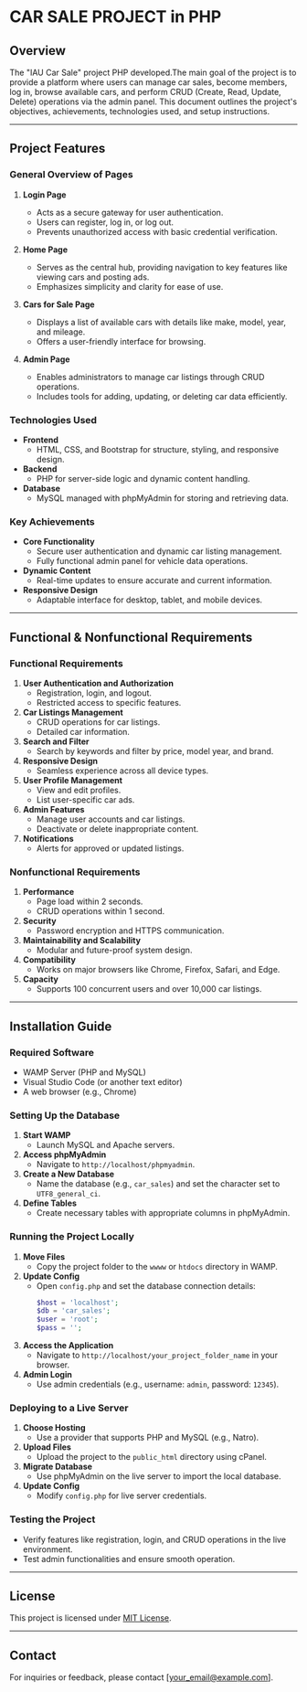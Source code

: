 # CAR SALE PROJECT in PHP

## Overview
The "IAU Car Sale" project PHP developed.The main goal of the project is to provide a platform where users can manage car sales, become members, log in, browse available cars, and perform CRUD (Create, Read, Update, Delete) operations via the admin panel. This document outlines the project's objectives, achievements, technologies used, and setup instructions.

---

## Project Features

### General Overview of Pages
1. **Login Page**
   - Acts as a secure gateway for user authentication.
   - Users can register, log in, or log out.
   - Prevents unauthorized access with basic credential verification.

2. **Home Page**
   - Serves as the central hub, providing navigation to key features like viewing cars and posting ads.
   - Emphasizes simplicity and clarity for ease of use.

3. **Cars for Sale Page**
   - Displays a list of available cars with details like make, model, year, and mileage.
   - Offers a user-friendly interface for browsing.

4. **Admin Page**
   - Enables administrators to manage car listings through CRUD operations.
   - Includes tools for adding, updating, or deleting car data efficiently.

### Technologies Used
- **Frontend**
  - HTML, CSS, and Bootstrap for structure, styling, and responsive design.
- **Backend**
  - PHP for server-side logic and dynamic content handling.
- **Database**
  - MySQL managed with phpMyAdmin for storing and retrieving data.

### Key Achievements
- **Core Functionality**
  - Secure user authentication and dynamic car listing management.
  - Fully functional admin panel for vehicle data operations.
- **Dynamic Content**
  - Real-time updates to ensure accurate and current information.
- **Responsive Design**
  - Adaptable interface for desktop, tablet, and mobile devices.

---

## Functional & Nonfunctional Requirements

### Functional Requirements
1. **User Authentication and Authorization**
   - Registration, login, and logout.
   - Restricted access to specific features.
2. **Car Listings Management**
   - CRUD operations for car listings.
   - Detailed car information.
3. **Search and Filter**
   - Search by keywords and filter by price, model year, and brand.
4. **Responsive Design**
   - Seamless experience across all device types.
5. **User Profile Management**
   - View and edit profiles.
   - List user-specific car ads.
6. **Admin Features**
   - Manage user accounts and car listings.
   - Deactivate or delete inappropriate content.
7. **Notifications**
   - Alerts for approved or updated listings.

### Nonfunctional Requirements
1. **Performance**
   - Page load within 2 seconds.
   - CRUD operations within 1 second.
2. **Security**
   - Password encryption and HTTPS communication.
3. **Maintainability and Scalability**
   - Modular and future-proof system design.
4. **Compatibility**
   - Works on major browsers like Chrome, Firefox, Safari, and Edge.
5. **Capacity**
   - Supports 100 concurrent users and over 10,000 car listings.

---

## Installation Guide

### Required Software
- WAMP Server (PHP and MySQL)
- Visual Studio Code (or another text editor)
- A web browser (e.g., Chrome)

### Setting Up the Database
1. **Start WAMP**
   - Launch MySQL and Apache servers.
2. **Access phpMyAdmin**
   - Navigate to `http://localhost/phpmyadmin`.
3. **Create a New Database**
   - Name the database (e.g., `car_sales`) and set the character set to `UTF8_general_ci`.
4. **Define Tables**
   - Create necessary tables with appropriate columns in phpMyAdmin.

### Running the Project Locally
1. **Move Files**
   - Copy the project folder to the `wwww` or `htdocs` directory in WAMP.
2. **Update Config**
   - Open `config.php` and set the database connection details:
     ```php
     $host = 'localhost';
     $db = 'car_sales';
     $user = 'root';
     $pass = '';
     ```
3. **Access the Application**
   - Navigate to `http://localhost/your_project_folder_name` in your browser.
4. **Admin Login**
   - Use admin credentials (e.g., username: `admin`, password: `12345`).

### Deploying to a Live Server
1. **Choose Hosting**
   - Use a provider that supports PHP and MySQL (e.g., Natro).
2. **Upload Files**
   - Upload the project to the `public_html` directory using cPanel.
3. **Migrate Database**
   - Use phpMyAdmin on the live server to import the local database.
4. **Update Config**
   - Modify `config.php` for live server credentials.

### Testing the Project
- Verify features like registration, login, and CRUD operations in the live environment.
- Test admin functionalities and ensure smooth operation.

---

## License
This project is licensed under [MIT License](LICENSE).

---

## Contact
For inquiries or feedback, please contact [your_email@example.com].
